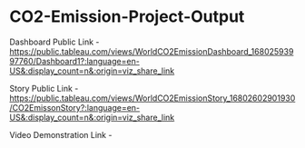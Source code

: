 # CO2-Emission-Project-Output

Dashboard Public Link - https://public.tableau.com/views/WorldCO2EmissionDashboard_16802593997760/Dashboard1?:language=en-US&:display_count=n&:origin=viz_share_link

Story Public Link - https://public.tableau.com/views/WorldCO2EmissionStory_16802602901930/CO2EmissonStory?:language=en-US&:display_count=n&:origin=viz_share_link

Video Demonstration Link - 
